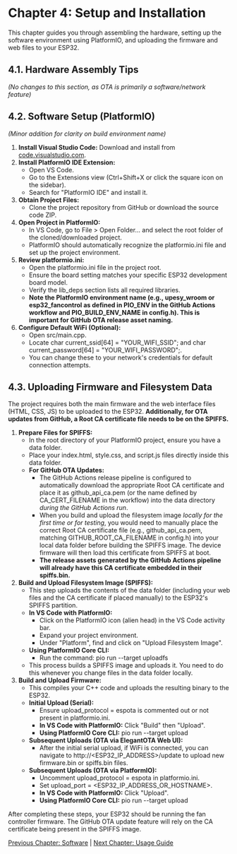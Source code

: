 # **Chapter 4: Setup and Installation**

This chapter guides you through assembling the hardware, setting up the software environment using PlatformIO, and uploading the firmware and web files to your ESP32.

## **4.1. Hardware Assembly Tips**

*(No changes to this section, as OTA is primarily a software/network feature)*

## **4.2. Software Setup (PlatformIO)**

*(Minor addition for clarity on build environment name)*

1. **Install Visual Studio Code:** Download and install from [code.visualstudio.com](https://code.visualstudio.com/).  
2. **Install PlatformIO IDE Extension:**  
   * Open VS Code.  
   * Go to the Extensions view (Ctrl+Shift+X or click the square icon on the sidebar).  
   * Search for "PlatformIO IDE" and install it.  
3. **Obtain Project Files:**  
   * Clone the project repository from GitHub or download the source code ZIP.  
4. **Open Project in PlatformIO:**  
   * In VS Code, go to File \> Open Folder... and select the root folder of the cloned/downloaded project.  
   * PlatformIO should automatically recognize the platformio.ini file and set up the project environment.  
5. **Review platformio.ini:**  
   * Open the platformio.ini file in the project root.  
   * Ensure the board setting matches your specific ESP32 development board model.  
   * Verify the lib\_deps section lists all required libraries.  
   * **Note the PlatformIO environment name (e.g., upesy\_wroom or esp32\_fancontrol as defined in PIO\_ENV in the GitHub Actions workflow and PIO\_BUILD\_ENV\_NAME in config.h). This is important for GitHub OTA release asset naming.**  
6. **Configure Default WiFi (Optional):**  
   * Open src/main.cpp.  
   * Locate char current\_ssid\[64\] \= "YOUR\_WIFI\_SSID"; and char current\_password\[64\] \= "YOUR\_WIFI\_PASSWORD";.  
   * You can change these to your network's credentials for default connection attempts.

## **4.3. Uploading Firmware and Filesystem Data**

The project requires both the main firmware and the web interface files (HTML, CSS, JS) to be uploaded to the ESP32. **Additionally, for OTA updates from GitHub, a Root CA certificate file needs to be on the SPIFFS.**

1. **Prepare Files for SPIFFS:**  
   * In the root directory of your PlatformIO project, ensure you have a data folder.  
   * Place your index.html, style.css, and script.js files directly inside this data folder.  
   * **For GitHub OTA Updates:**  
     * The GitHub Actions release pipeline is configured to automatically download the appropriate Root CA certificate and place it as github\_api\_ca.pem (or the name defined by CA\_CERT\_FILENAME in the workflow) into the data directory *during the GitHub Actions run*.  
     * When you build and upload the filesystem image *locally for the first time or for testing*, you would need to manually place the correct Root CA certificate file (e.g., github\_api\_ca.pem, matching GITHUB\_ROOT\_CA\_FILENAME in config.h) into your local data folder before building the SPIFFS image. The device firmware will then load this certificate from SPIFFS at boot.  
     * **The release assets generated by the GitHub Actions pipeline will already have this CA certificate embedded in their spiffs.bin.**  
2. **Build and Upload Filesystem Image (SPIFFS):**  
   * This step uploads the contents of the data folder (including your web files and the CA certificate if placed manually) to the ESP32's SPIFFS partition.  
   * **In VS Code with PlatformIO:**  
     * Click on the PlatformIO icon (alien head) in the VS Code activity bar.  
     * Expand your project environment.  
     * Under "Platform", find and click on "Upload Filesystem Image".  
   * **Using PlatformIO Core CLI:**  
     * Run the command: pio run \--target uploadfs  
   * This process builds a SPIFFS image and uploads it. You need to do this whenever you change files in the data folder locally.  
3. **Build and Upload Firmware:**  
   * This compiles your C++ code and uploads the resulting binary to the ESP32.  
   * **Initial Upload (Serial):**  
     * Ensure upload\_protocol \= espota is commented out or not present in platformio.ini.  
     * **In VS Code with PlatformIO:** Click "Build" then "Upload".  
     * **Using PlatformIO Core CLI:** pio run \--target upload  
   * **Subsequent Uploads (OTA via ElegantOTA Web UI):**  
     * After the initial serial upload, if WiFi is connected, you can navigate to http://\<ESP32\_IP\_ADDRESS\>/update to upload new firmware.bin or spiffs.bin files.  
   * **Subsequent Uploads (OTA via PlatformIO):**  
     * Uncomment upload\_protocol \= espota in platformio.ini.  
     * Set upload\_port \= \<ESP32\_IP\_ADDRESS\_OR\_HOSTNAME\>.  
     * **In VS Code with PlatformIO:** Click "Upload".  
     * **Using PlatformIO Core CLI:** pio run \--target upload

After completing these steps, your ESP32 should be running the fan controller firmware. The GitHub OTA update feature will rely on the CA certificate being present in the SPIFFS image.

[Previous Chapter: Software](03-software.md) | [Next Chapter: Usage Guide](05-usage-guide.md)
